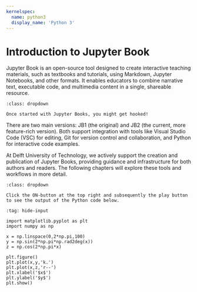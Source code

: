 ```yaml
---
kernelspec:
  name: python3
  display_name: 'Python 3'
---
```


# Introduction to Jupyter Book
Jupyter Book is an open-source tool designed to create interactive teaching materials, such as textbooks and tutorials, using Markdown, Jupyter Notebooks, and other formats. It enables educators to combine narrative text, executable code, and multimedia content in a single, shareable resource.

```{warning}
:class: dropdown

Once started with Jupyter Books, you might get hooked!
```

There are two main versions: JB1 (the original) and JB2 (the current, more feature-rich version). Both support integration with tools like Visual Studio Code (VSC) for editing, Git for version control and collaboration, and Python for interactive code examples.

At Delft University of Technology, we actively support the creation and publication of Jupyter Books, providing guidance and infrastructure for both authors and readers. The following chapters will explore these tools and workflows in more detail.


```{tip} Try the Python code below
:class: dropdown

Click the ON-button at the top right and subsequently the play button to see the output of the Python code below.
```

```{code-cell} python
:tag: hide-input

import matplotlib.pyplot as plt
import numpy as np

x = np.linspace(0,2*np.pi,100)
y = np.sin(2*np.pi*np.rad2deg(x))
z = np.cos(2*np.pi*x)

plt.figure()
plt.plot(x,y,'k.')
plt.plot(x,z,'r--')
plt.xlabel('$x$')
plt.ylabel('$y$')
plt.show()


```